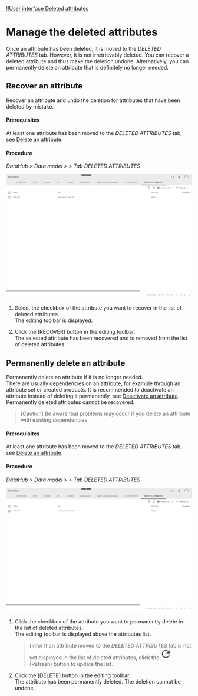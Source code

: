 [!!User interface Deleted attributes](../UserInterface/01d_DeletedAttributes.md)

# Manage the deleted attributes

Once an attribute has been deleted, it is moved to the *DELETED ATTRIBUTES* tab. However, it is not irretrievably deleted. You can recover a deleted attribute and thus make the deletion undone. Alternatively, you can permanently delete an attribute that is definitely no longer needed.


## Recover an attribute

Recover an attribute and undo the deletion for attributes that have been deleted by mistake.

#### Prerequisites

At least one attribute has been moved to the *DELETED ATTRIBUTES* tab, see [Delete an attribute](../Integration/01_ManageAttributes.md#edit-an-attribute).

#### Procedure

*DataHub > Data model >  > Tab DELETED ATTRIBUTES*

![Attributes](../../Assets/Screenshots/DataHub/Settings/DeletedAttributes/DeletedAttributes.png "[Attributes]")

1. Select the checkbox of the attribute you want to recover in the list of deleted attributes.   
    The editing toolbar is displayed.

2. Click the [RECOVER] button in the editing toolbar.   
    The selected attribute has been recovered and is removed from the list of deleted attributes.



## Permanently delete an attribute

Permanently delete an attribute if it is no longer needed.  
There are usually dependencies on an attribute, for example through an attribute set or created products. It is recommended to deactivate an attribute instead of deleting it permanently, see [Deactivate an attribute](../Integration/01_ManageAttributes.md#deactivate-an-attribute).
Permanently deleted attributes cannot be recovered.

> [Caution] Be aware that problems may occur if you delete an attribute with existing dependencies.

#### Prerequisites

At least one attribute has been moved to the *DELETED ATTRIBUTES* tab, see [Delete an attribute](../Integration/01_ManageAttributes.md#delete-an-attribute).


#### Procedure

*DataHub > Data model >  > Tab DELETED ATTRIBUTES*

![Attributes](../../Assets/Screenshots/DataHub/Settings/DeletedAttributes/DeletedAttributes.png "[Attributes]")

1. Click the checkbox of the attribute you want to permanently delete in the list of deleted attributes.    
    The editing toolbar is displayed above the attributes list.

    > [Info] If an attribute moved to the *DELETED ATTRIBUTES* tab is not yet displayed in the list of deleted attributes, click the ![Refresh](../../Assets/Icons/Refresh01.png "[Refresh]") (Refresh) button to update the list.

2. Click the [DELETE] button in the editing toolbar.  
    The attribute has been permanently deleted. The deletion cannot be undone.

    